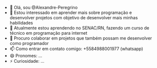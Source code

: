 
- 👋 Olá, sou @Alexandre-Peregrino
- 👀 Estou interessado em aprender mais sobre programação e desenvolver projetos com objetivo de desenvolver mais minhas habilidades
- 🌱 Atualmente estou aprendendo no SENAC/RN, fazendo um curso de técnico em programação para internet
- 💞️ Procuro colaborar em projetos que também possam me desenvolver como programador
- 📫 Como entrar em contato comigo: +5584988001977 (whatsapp)
- 😄 Pronomes: ...
- ⚡ Curiosidade: ...

<!---
Alexandre-Peregrino/Alexandre-Peregrino is a ✨ special ✨ repository because its `README.md` (this file) appears on your GitHub profile.
You can click the Preview link to take a look at your changes.
--->
